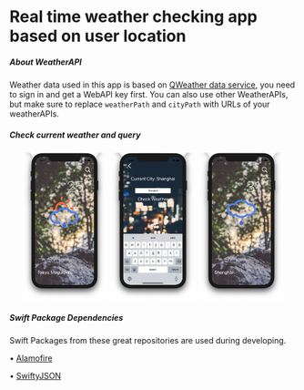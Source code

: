 # Real time weather checking app based on user location
##### About WeatherAPI

Weather data used in this app is based on [QWeather data service](https://dev.qweather.com/en/), you need to sign in and get a WebAPI key first. You can also use other WeatherAPIs, but make sure to replace `weatherPath` and `cityPath` with URLs of your weatherAPIs.

##### Check current weather and query

<p align="middle"><img src="imgs/ScreenShot1.png" alt="sc" width=30%>&nbsp<img src="imgs/ScreenShot2.png" alt="sc" width=30%>&nbsp<img src="imgs/ScreenShot3.png" alt="sc" width=30%></p>

##### Swift Package Dependencies

Swift Packages from these great repositories are used during developing.

• [Alamofire](https://github.com/Alamofire/Alamofire)

• [SwiftyJSON](https://github.com/SwiftyJSON/SwiftyJSON)

